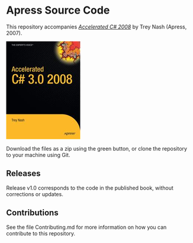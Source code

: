 # Apress Source Code

This repository accompanies [*Accelerated C# 2008*](http://www.apress.com/9781590598733) by Trey Nash (Apress, 2007).

![Cover image](9781590598733.jpg)

Download the files as a zip using the green button, or clone the repository to your machine using Git.

## Releases

Release v1.0 corresponds to the code in the published book, without corrections or updates.

## Contributions

See the file Contributing.md for more information on how you can contribute to this repository.
